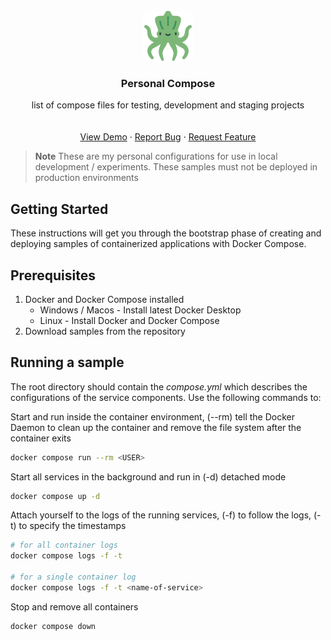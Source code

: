 <!-- PROJECT LOGO -->
<br />
<div align="center">
  <a href="https://github.com/mk3-14159/personal-compose">
    <img src="docs/kraken.png" alt="Logo" width="80" height="80">
  </a>

  <h3 align="center">Personal Compose</h3>

  <p align="center">
    list of compose files for testing, development and staging projects
    <br />
    <br />
    <br />
    <a href="https://github.com/othneildrew/Best-README-Template">View Demo</a>
    ·
    <a href="https://github.com/othneildrew/Best-README-Template/issues">Report Bug</a>
    ·
    <a href="https://github.com/othneildrew/Best-README-Template/issues">Request Feature</a>
  </p>
</div>

> **Note**
> These are my personal configurations for use in local development / experiments. These samples must not be deployed in production environments

## Getting Started
These instructions will get you through the bootstrap phase of creating and deploying samples of containerized applications with Docker Compose.

## Prerequisites
1. Docker and Docker Compose installed
    - Windows / Macos - Install latest Docker Desktop
    - Linux - Install Docker and Docker Compose 
2. Download samples from the repository

## Running a sample 
The root directory should contain the *compose.yml* which describes the configurations of the service components. Use the following commands to:

Start and run inside the container environment, (--rm) tell the Docker Daemon to clean up the container and remove the file system after the container exits
```bash 
docker compose run --rm <USER>
```

Start all services in the background and run in (-d) detached mode 
```bash
docker compose up -d 
```

Attach yourself to the logs of the running services, (-f) to follow the logs, (-t) to specify the timestamps 
```bash
# for all container logs
docker compose logs -f -t

# for a single container log
docker compose logs -f -t <name-of-service>
```

Stop and remove all containers
```bash 
docker compose down
```